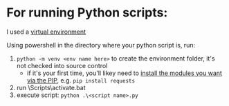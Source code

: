 
# For running Python scripts:
I used a [virtual environment](https://docs.python.org/3/tutorial/venv.html)

Using powershell in the directory where your python script is, run:
1. `python -m venv <env name here>` to create the environment folder, it's not checked into source control
   * if it's your first time, you'll likey need to [install the modules you want via the PIP](https://www.w3schools.com/python/python_pip.asp), e.g. `pip install requests`
2. run <env name>\Scripts\activate.bat
3. execute script: `python .\<script name>.py`

